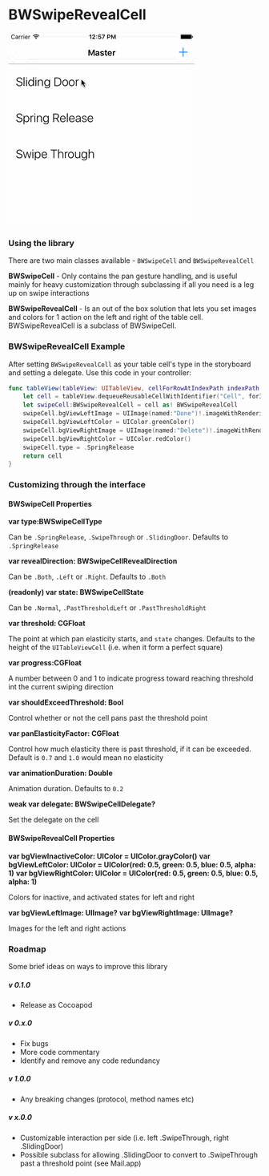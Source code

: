 
# BWSwipeRevealCell

![Example](https://raw.githubusercontent.com/bitwit/BWSwipeRevealCell/master/example.gif)

### Using the library

There are two main classes available - `BWSwipeCell` and `BWSwipeRevealCell`

**BWSwipeCell** - Only contains the pan gesture handling, and is useful mainly for heavy customization through subclassing if all you need is a leg up on swipe interactions

**BWSwipeRevealCell** - Is an out of the box solution that lets you set images and colors for 1 action on the left and right of the table cell. BWSwipeRevealCell is a subclass of BWSwipeCell.


### BWSwipeRevealCell Example
After setting `BWSwipeRevealCell` as your table cell's type in the storyboard and setting a delegate. Use this code in your controller:
```swift
func tableView(tableView: UITableView, cellForRowAtIndexPath indexPath: NSIndexPath) -> UITableViewCell {
    let cell = tableView.dequeueReusableCellWithIdentifier("Cell", forIndexPath: indexPath)
    let swipeCell:BWSwipeRevealCell = cell as! BWSwipeRevealCell
    swipeCell.bgViewLeftImage = UIImage(named:"Done")!.imageWithRenderingMode(.AlwaysTemplate)
    swipeCell.bgViewLeftColor = UIColor.greenColor()
    swipeCell.bgViewRightImage = UIImage(named:"Delete")!.imageWithRenderingMode(.AlwaysTemplate)
    swipeCell.bgViewRightColor = UIColor.redColor()
    swipeCell.type = .SpringRelease
    return cell
}
```

### Customizing through the interface

#### BWSwipeCell Properties

**var type:BWSwipeCellType**

Can be `.SpringRelease`, `.SwipeThrough` or `.SlidingDoor`. Defaults to `.SpringRelease`

**var revealDirection: BWSwipeCellRevealDirection**

Can be `.Both`, `.Left` or `.Right`. Defaults to `.Both`

**(readonly) var state: BWSwipeCellState**

Can be `.Normal`, `.PastThresholdLeft` or `.PastThresholdRight`

**var threshold: CGFloat**

The point at which pan elasticity starts, and `state` changes. Defaults to the height of the `UITableViewCell` (i.e. when it form a perfect square)

**var progress:CGFloat**

A number between 0 and 1 to indicate progress toward reaching threshold int the current swiping direction

**var shouldExceedThreshold: Bool**

Control whether or not the cell pans past the threshold point

**var panElasticityFactor: CGFloat**

Control how much elasticity there is past threshold, if it can be exceeded. Default is `0.7` and `1.0` would mean no elasticity

**var animationDuration: Double**

Animation duration. Defaults to `0.2`

**weak var delegate: BWSwipeCellDelegate?**

Set the delegate on the cell

#### BWSwipeRevealCell Properties

**var bgViewInactiveColor: UIColor = UIColor.grayColor()**
**var bgViewLeftColor: UIColor = UIColor(red: 0.5, green: 0.5, blue: 0.5, alpha: 1)**
**var bgViewRightColor: UIColor = UIColor(red: 0.5, green: 0.5, blue: 0.5, alpha: 1)**

Colors for inactive, and activated states for left and right

**var bgViewLeftImage: UIImage?**
**var bgViewRightImage: UIImage?**

Images for the left and right actions

### Roadmap
Some brief ideas on ways to improve this library

##### v 0.1.0
- Release as Cocoapod

##### v 0.x.0
- Fix bugs
- More code commentary
- Identify and remove any code redundancy

##### v 1.0.0
- Any breaking changes (protocol, method names etc)

##### v x.0.0
- Customizable interaction per side (i.e. left .SwipeThrough, right .SlidingDoor)
- Possible subclass for allowing .SlidingDoor to convert to .SwipeThrough past a threshold point (see Mail.app)
